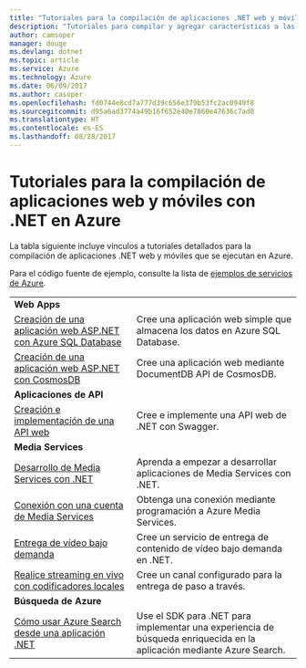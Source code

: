 ```yaml
---
title: "Tutoriales para la compilación de aplicaciones .NET web y móviles en Azure"
description: "Tutoriales para compilar y agregar características a las aplicaciones .NET web y móviles con servicios de Azure."
author: camsoper
manager: douge
ms.devlang: dotnet
ms.topic: article
ms.service: Azure
ms.technology: Azure
ms.date: 06/09/2017
ms.author: casoper
ms.openlocfilehash: fd0744e8cd7a777d39c656e379b53fc2ac0949f8
ms.sourcegitcommit: d95a6ad3774a49b16f652e40e7860e47636c7ad0
ms.translationtype: HT
ms.contentlocale: es-ES
ms.lasthandoff: 08/28/2017
---
```

# <a name="tutorials-for-building-web-and-mobile-apps-with-net-in-azure"></a>Tutoriales para la compilación de aplicaciones web y móviles con .NET en Azure

La tabla siguiente incluye vínculos a tutoriales detallados para la compilación de aplicaciones .NET web y móviles que se ejecutan en Azure.

Para el código fuente de ejemplo, consulte la lista de [ejemplos de servicios de Azure](https://azure.microsoft.com/resources/samples/?platform=dotnet).

| | |
|---|---|
| **Web Apps**||
| [Creación de una aplicación web ASP.NET con Azure SQL Database][1] | Cree una aplicación web simple que almacena los datos en Azure SQL Database. | 
| [Creación de una aplicación web ASP.NET con CosmosDB][2] | Cree una aplicación web mediante DocumentDB API de CosmosDB. | 
| **Aplicaciones de API**||
| [Creación e implementación de una API web][3] | Cree e implemente una API web de .NET con Swagger. | 
| **Media Services** | |
| [Desarrollo de Media Services con .NET][6] | Aprenda a empezar a desarrollar aplicaciones de Media Services con .NET. |
| [Conexión con una cuenta de Media Services][7] | Obtenga una conexión mediante programación a Azure Media Services. |
| [Entrega de vídeo bajo demanda][4] | Cree un servicio de entrega de contenido de vídeo bajo demanda en .NET. | 
| [Realice streaming en vivo con codificadores locales][8] | Cree un canal configurado para la entrega de paso a través. |
| **Búsqueda de Azure**||
| [Cómo usar Azure Search desde una aplicación .NET][5] | Use el SDK para .NET para implementar una experiencia de búsqueda enriquecida en la aplicación mediante Azure Search. | 



[1]: /azure/app-service-web/app-service-web-tutorial-dotnet-sqldatabase
[2]: /azure/documentdb/documentdb-dotnet-application
[3]: /azure/app-service-api/app-service-api-dotnet-get-started
[4]: /azure/media-services/media-services-dotnet-get-started
[5]: /azure/search/search-howto-dotnet-sdk
[6]: /azure/media-services/media-services-dotnet-how-to-use
[7]: /azure/media-services/media-services-dotnet-connect-programmatically
[8]: /azure/media-services/media-services-dotnet-live-encode-with-onpremises-encoders